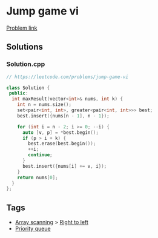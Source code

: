 # Jump game vi

[Problem link](https://leetcode.com/problems/jump-game-vi)

## Solutions


### Solution.cpp
```cpp
// https://leetcode.com/problems/jump-game-vi

class Solution {
 public:
  int maxResult(vector<int>& nums, int k) {
    int n = nums.size();
    set<pair<int, int>, greater<pair<int, int>>> best;
    best.insert({nums[n - 1], n - 1});

    for (int i = n - 2; i >= 0; --i) {
      auto [v, p] = *best.begin();
      if (p > i + k) {
        best.erase(best.begin());
        ++i;
        continue;
      }
      best.insert({nums[i] += v, i});
    }
    return nums[0];
  }
};
```
## Tags

* [Array scanning](/README.md#Array_scanning) > [Right to left](/README.md#Array_scanning-Right_to_left)
* [Priority queue](/README.md#Priority_queue)
